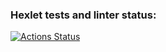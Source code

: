 ### Hexlet tests and linter status:
[![Actions Status](https://github.com/pawelmakarewicz/backend-project-4/actions/workflows/hexlet-check.yml/badge.svg)](https://github.com/pawelmakarewicz/backend-project-4/actions)
